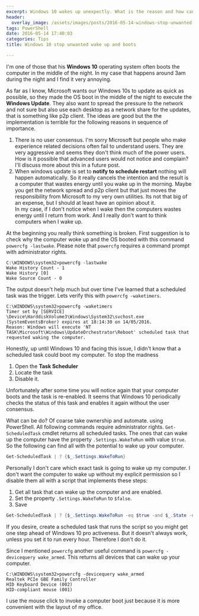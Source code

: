 ```yaml
---
excerpt: Windows 10 wakes up unexpectly. What is the reason and how can you stop it?
header:
  overlay_image: /assets/images/posts/2016-05-14-windows-stop-unwanted-wakeup.jpg
tags: PowerShell
date: 2016-05-14 17:40:03
categories: Tips
title: Windows 10 stop unwanted wake up and boots

---
```




I'm one of those that his **Windows 10** operating system often boots the computer in the middle of the night. 
In my case that happens around 3am during the night and I find it very annoying. 

As far as I know, Microsoft wants our Windows 10s to update as quick as possible, so they made the OS boot in the middle of the night to execute the **Windows Update**.
They also want to spread the pressure to the network and not sure but also use each desktop as a network share for the updates, that is something like p2p client. 
The ideas are good but the the implementation is terrible for the following reasons in sequence of importance.
 
1. There is no user consensus. I'm sorry Microsoft but people who make experience related decisions often fail to understand users. 
They are very aggressive and seems they don't think much of the power users. How is it possible that advanced users would not notice and complain? I'll discuss more about this in a future post.   
1. When windows update is set to **notify to schedule restart** nothing will happen automatically. So it really cancels the intention and the result is a computer that wastes energy until you wake up in the morning. 
Maybe you get the network spread and p2p client but that just moves the responsibility from Microsoft to my very own utilities. Its not that big of an expense, but I should at least have an opinion about it.  
In my case, if I don't notice when I wake then the computers wastes energy until I return from work. And I really don't want to think computers when I wake up.

At the beginning you really think something is broken. 
First suggestion is to check why the computer woke up and the OS booted with this command `powercfg -lastwake`. 
Please note that `powercfg` requires a command prompt with administrator rights.

    C:\WINDOWS\system32>powercfg -lastwake
    Wake History Count - 1
    Wake History [0]
    Wake Source Count - 0

The output doesn't help much but over time I've learned that a scheduled task was the trigger. Lets verify this with `powercfg -waketimers`. 

    C:\WINDOWS\system32>powercfg -waketimers
    Timer set by [SERVICE] \Device\HarddiskVolume3\Windows\System32\svchost.exe (SystemEventsBroker) expires at 18:14:30 on 14/05/2016.
    Reason: Windows will execute 'NT TASK\Microsoft\Windows\UpdateOrchestrator\Reboot' scheduled task that requested waking the computer. 
 
 Honestly, up until Windows 10 and facing this issue, I didn't know that a scheduled task could boot my computer. 
 To stop the madness
 
 1. Open the **Task Scheduler** 
 1. Locate the task
 1. Disable it.
  
 Unfortunately after some time you will notice again that your computer boots and the task is re-enabled.
 It seems that Windows 10 periodically checks the status of this task and enables it again without the user consensus. 
 
 What can be do? Of coarse take ownership and automate. using PowerShell. All following commands require administrator rights.
 `Get-ScheduledTask` cmdlet returns all scheduled tasks. The ones that can wake up the computer have the property `.Settings.WakeToRun` with value `$true`. 
 So the following can find all with the potential to wake up your computer.
 
 ```powershell
 Get-ScheduledTask | ? {$_.Settings.WakeToRun}
 ```
 
 Personally I don't care which exact task is going to wake up my computer. I don't want the computer to wake up without my explicit permission so I disable them all with a script that implements these steps:
 
 1. Get all task that can wake up the computer and are enabled. 
 1. Set the property `.Settings.WakeToRun` to `$false`.
 1. Save
  
 ```powershell
 Get-ScheduledTask | ? {$_.Settings.WakeToRun -eq $true -and $_.State -ne "Disabled"} | % {$_.Settings.WakeToRun = $false; Set-ScheduledTask $_}
 ```
 If you desire, create a scheduled task that runs the script so you might get one step ahead of Windows 10 pro activeness. 
 But it doesn't always work, unless you set it to run every hour. Therefore I don't do it.
 
 Since I mentioned `powercfg` another useful command is `powercfg -devicequery wake_armed`. This returns all devices that can wake up your computer.
  
    C:\WINDOWS\system32>powercfg -devicequery wake_armed
    Realtek PCIe GBE Family Controller
    HID Keyboard Device (002)
    HID-compliant mouse (001)

I use the mouse click to invoke a computer boot just because it is more convenient with the layout of my office.
